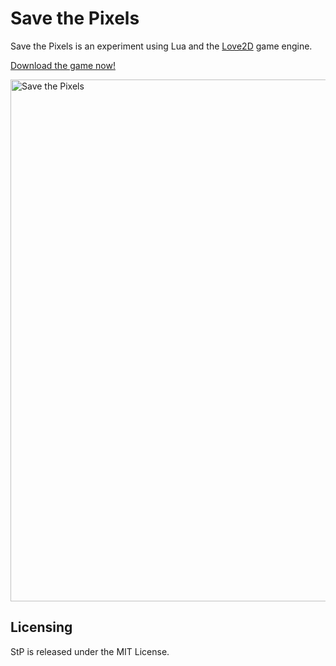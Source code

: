 Save the Pixels
===============

Save the Pixels is an experiment using Lua and the [Love2D](http://love2d.org) game engine.

[Download the game now!](http://beshr.com/stp)

<img src="http://i.imgur.com/LAJFW.png" width="835" alt="Save the Pixels">

Licensing
---------
StP is released under the MIT License.